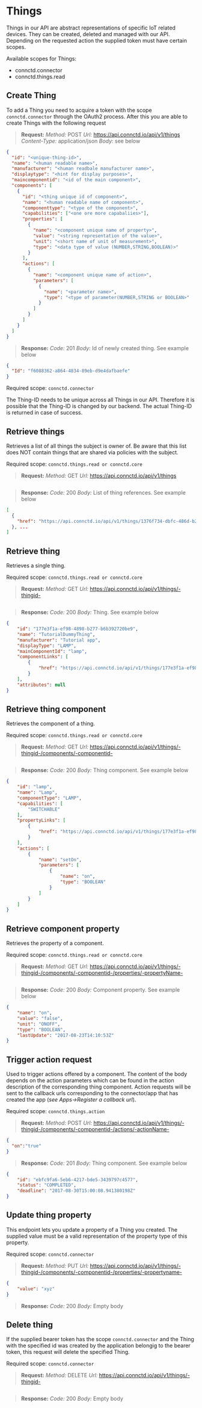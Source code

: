 # Things

Things in our API are abstract representations of specific IoT related devices. They can be created, deleted
and managed with our API. Depending on the requested action the supplied token must have certain scopes.

Available scopes for Things:

* connctd.connector
* connctd.things.read

## Create Thing

To add a Thing you need to acquire a token with the scope `connctd.connector` through the OAuth2
process. After this you are able to create Things with the following request

> **Request:** *Method:* POST *Url:* https://api.connctd.io/api/v1/things *Content-Type:* application/json *Body:* see below

```json
{
  "id": "<unique-thing-id>",
  "name": "<human readable name>",
  "manufacturer": "<human readbale manufacturer name>",
  "displaytype": "<hint for display purposes>",
  "maincomponentid": "<id of the main component>",
  "components": [
    {
      "id": "<thing unique id of component>",
      "name": "<human readable name of component>",
      "componenttype": "<type of the component>",
      "capabilities": ["<one ore more capabaliies>"],
      "properties": [
        {
          "name": "<component unique name of property>",
          "value": "<string representation of the value>",
          "unit": "<short name of unit of measurement>",
          "type": "<data type of value (NUMBER,STRING,BOOLEAN)>"
        }
      ],
      "actions": [
        {
          "name": "<component unique name of action>",
          "parameters": [
            {
              "name": "<parameter name>",
              "type": "<type of parameter(NUMBER,STRING or BOOLEAN>"
            }
          ]
        }   
      ]
    }
  ]
}
```

> **Response:** *Code:* 201 *Body:* Id of newly created thing. See example below

```json
{
  "Id": "f6088362-a864-4834-89eb-d9e4dafbaefe"
}
```

Required scope: `connctd.connector`

<aside class="notice">The Thing-ID needs to be unique across all Things in our API. Therefore it is
possible that the Thing-ID is changed by our backend. The actual Thing-ID is returned in case of 
success.</aside>


## Retrieve things

Retrieves a list of all things the subject is owner of. Be aware that this list does NOT contain things that are shared via policies with the subject.

Required scope: `connctd.things.read or connctd.core`

> **Request:** *Method:* GET *Url:* https://api.connctd.io/api/v1/things

```json
```

> **Response:** *Code:* 200 *Body:* List of thing references. See example below

```json
[
  {
    "href": "https://api.connctd.io/api/v1/things/1376f734-dbfc-486d-b264-f62d3ff88579"
  }, ...
]
```

## Retrieve thing

Retrieves a single thing.

Required scope: `connctd.things.read or connctd.core`

> **Request:** *Method:* GET *Url:* https://api.connctd.io/api/v1/things/-thingid-

```json
```

> **Response:** *Code:* 200 *Body:* Thing. See example below

```json
{
    "id": "177e3f1a-ef98-4898-b277-b6b392720be9",
    "name": "TutorialDummyThing",
    "manufacturer": "Tutorial app",
    "displayType": "LAMP",
    "mainComponentId": "lamp",
    "componentLinks": [
        {
            "href": "https://api.connctd.io/api/v1/things/177e3f1a-ef98-4898-b277-b6b392720be9/components/lamp"
        }
    ],
    "attributes": null
}
```

## Retrieve thing component

Retrieves the component of a thing.

Required scope: `connctd.things.read or connctd.core`

> **Request:** *Method:* GET *Url:* https://api.connctd.io/api/v1/things/-thingid-/components/-componentid-

```json
```

> **Response:** *Code:* 200 *Body:* Thing component. See example below

```json
{
    "id": "lamp",
    "name": "Lamp",
    "componentType": "LAMP",
    "capabilities": [
        "SWITCHABLE"
    ],
    "propertyLinks": [
        {
            "href": "https://api.connctd.io/api/v1/things/177e3f1a-ef98-4898-b277-b6b392720be9/components/lamp/properties/on"
        }
    ],
    "actions": [
        {
            "name": "setOn",
            "parameters": [
                {
                    "name": "on",
                    "type": "BOOLEAN"
                }
            ]
        }
    ]
}
```

## Retrieve component property

Retrieves the property of a component.

Required scope: `connctd.things.read or connctd.core`

> **Request:** *Method:* GET *Url:* https://api.connctd.io/api/v1/things/-thingid-/components/-componentid-/properties/-propertyName-

```json
```

> **Response:** *Code:* 200 *Body:* Component property. See example below

```json
{
    "name": "on",
    "value": "false",
    "unit": "ONOFF",
    "type": "BOOLEAN",
    "lastUpdate": "2017-08-23T14:10:53Z"
}
```

## Trigger action request

Used to trigger actions offered by a component. The content of the body depends on the action parameters which can be found in the action description of the corresponding thing component. Action requests will be sent to the callback urls corresponding to the connector/app that has created the app (*see Apps->Register a callback url*).

Required scope: `connctd.things.action`

> **Request:** *Method:* POST *Url:* https://api.connctd.io/api/v1/things/-thingid-/components/-componentid-/actions/-actionName-

```json
{
  "on":"true"
}
```

> **Response:** *Code:* 201 *Body:* Thing component. See example below

```json
{
    "id": "ebfc9fa6-5eb6-4217-bde5-3439797c4577",
    "status": "COMPLETED",
    "deadline": "2017-08-30T15:00:08.941380198Z"
}
```

## Update thing property

This endpoint lets you update a property of a Thing you created. The supplied value must be a valid representation of the property type of this property.

Required scope: `connctd.connector`


> **Request:** *Method:* PUT *Url:* https://api.connctd.io/api/v1/things/-thingid-/components/-componentid-/properties/-propertyname-

```json
{
    "value": "xyz"
}
```

> **Response:** *Code:* 200 *Body:* Empty body

## Delete thing

If the supplied bearer token has the scope `connctd.connector` and the Thing with the specified
id was created by the application belongig to the bearer token, this request will delete the 
specified Thing.

Required scope: `connctd.connector`

> **Request:** *Method:* DELETE *Url:* https://api.connctd.io/api/v1/things/-thingid-

```json
```

> **Response:** *Code:* 200 *Body:* Empty body

